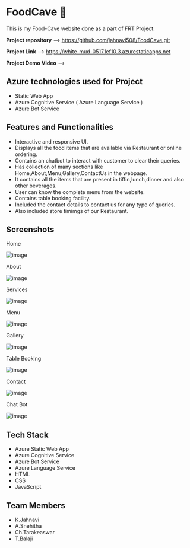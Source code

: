 # FoodCave 🍔 

This is my Food-Cave website done as a part of FRT Project.

**Project repository** --> https://github.com/jahnavi508/FoodCave.git

**Project Link** --> https://white-mud-05171ef10.3.azurestaticapps.net

**Project Demo Video** -->  


**Azure technologies used for Project**
------------------------------------------------------------------------------------------------------------------------------------------------------------------
* Static Web App
* Azure Cognitive Service ( Azure Language Service )
* Azure Bot Service


**Features and Functionalities**
------------------------------------------------------------------------------------------------------------------------------------------------------------------

* Interactive and responsive UI.
* Displays all the food items that are available via Restaurant or online ordering.
* Contains an chatbot to interact with customer to clear their queries.
* Has collection of many sections like Home,About,Menu,Gallery,ContactUs in the webpage.
* It contains all the items that are present in tiffin,lunch,dinner and also other beverages.
* User can know the complete menu from the website.
* Contains table booking facility.
* Included the contact details to contact us for any type of queries.
* Also included store timimgs of our Restaurant.



**Screenshots**
------------------------------------------------------------------------------------------------------------------------------------------------------------------

Home 

![image](https://github.com/jahnavi508/FoodCave/assets/110041585/946e2033-db77-4922-99e2-1a0280fc000d)




About 

![image](https://github.com/jahnavi508/FoodCave/assets/110041585/acf89640-4646-49e5-afa8-064e557e277e)



Services 

![image](https://github.com/jahnavi508/FoodCave/assets/110041585/4672085a-f8b7-40ae-bef6-efd865f042b9)



Menu

![image](https://github.com/jahnavi508/FoodCave/assets/110041585/f3024add-62bc-4571-8dc7-5c8380b7e2c4)



Gallery

![image](https://github.com/jahnavi508/FoodCave/assets/110041585/4a7257bc-7bbe-4ec6-b323-e5a97350c5a5)




Table Booking

![image](https://github.com/jahnavi508/FoodCave/assets/110041585/4e03a45c-9fee-4f4f-8109-cc2d992d454d)



Contact

![image](https://github.com/jahnavi508/FoodCave/assets/110041585/3c3809c9-ea76-46b8-b8cb-e90700a72618)


Chat Bot 

![image](https://github.com/jahnavi508/FoodCave/assets/110041585/303d566d-f298-4a21-a988-48d64fe3c0c6)




**Tech Stack**
------------------------------------------------------------------------------------------------------------------------------------------------------------------
* Azure Static Web App
* Azure Cognitive Service
* Azure Bot Service
* Azure Language Service
* HTML
* CSS
* JavaScript



**Team Members**
------------------------------------------------------------------------------------------------------------------------------------------------------------------

* K.Jahnavi 
* A.Snehitha
* Ch.Tarakeaswar
* T.Balaji 
